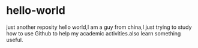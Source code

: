 # hello-world
just another reposity
hello world,I am a guy from china,I just trying to study how to use Github to help my academic activities.also learn something useful.

